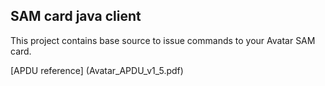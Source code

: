 ## SAM card java client
This project contains base source to issue commands to your Avatar SAM card.

[APDU reference] (Avatar_APDU_v1_5.pdf)


